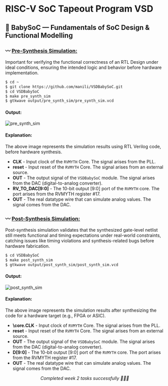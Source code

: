 # RISC-V SoC Tapeout Program VSD
## 🍼 BabySoC — Fundamentals of SoC Design & Functional Modelling
### 〰️ <ins>Pre-Synthesis Simulation: </ins>
Important for verifying the functional correctness of an RTL Design under ideal conditions, ensuring the intended logic and behavior before hardware implementation. 

```bash
$ cd ~
$ git clone https://github.com/manili/VSDBabySoC.git
$ cd VSDBabySoC
$ make pre_synth_sim
$ gtkwave output/pre_synth_sim/pre_synth_sim.vcd
```
#### Output:

![pre_synth_sim](https://github.com/user-attachments/assets/faf6b04f-752f-40fe-9882-72cbdda8ae4a)


#### Explanation:

The above image represents the simulation results using RTL Verilog code, before hardware synthesis.
- **CLK** - Input clock of the `RVMYTH` Core. The signal arises from the PLL.
- **reset** - Input reset of the `RVMYTH` Core. The signal arises from an external source.
- **OUT** - The output signal of the `VSDBabySoC` module. The signal arises from the DAC (digital-to-analog converter).
- **RV_TO_DAC[9:0]** - The 10-bit output [9:0] port of the `RVMYTH` core. The port arises from the RVMYTH register #17.
- **OUT** - The real datatype wire that can simulate analog values. The signal comes from the DAC. 

### 〰️ <ins>Post-Synthesis Simulation:</ins>
Post-synthesis simulation validates that the synthesized gate-level netlist still meets functional and timing expectations under real-world constraints, catching issues like timing violations and synthesis-related bugs before hardware fabrication.

```bash
$ cd VSDBabySoC
$ make post_synth_sim
$ gtkwave output/post_synth_sim/post_synth_sim.vcd
```

#### Output:

![post_synth_sim](https://github.com/user-attachments/assets/49f67b8d-0b6c-4feb-8b80-9265b502cdfd)

#### Explanation: 

The above image represents the simulation results after synthesizing the code for a hardware target (e.g., FPGA or ASIC).
- **\core.CLK** - Input clock of `RVMYTH` Core. The signal arises from the PLL.
- **reset** - Input reset of the `RVMYTH` Core. The signal arises from an external source.
- **OUT** - The output signal of the `VSDBabySoC` module. The signal arises from the DAC (digital-to-analog converter).
- **D[9:0]** - The 10-bit output [9:0] port of the `RVMYTH` core. The port arises from the RVMYTH register #17.
- **OUT** - The real datatype wire that can simulate analog values. The signal comes from the DAC. 


<p align="center"><i>Completed week 2 tasks successfully 🥰🥰🥰</i></p>

